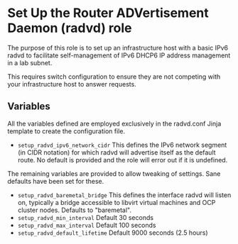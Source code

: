 # Set Up the Router ADVertisement Daemon (radvd) role

The purpose of this role is to set up an infrastructure host with a basic IPv6 radvd to facilitate
self-management of IPv6 DHCP6 IP address management in a lab subnet.

This requires switch configuration to ensure they are not competing with your infrastructure host to answer requests.

## Variables

All the variables defined are employed exclusively in the radvd.conf Jinja template to create the configuration file.

- `setup_radvd_ipv6_network_cidr` This defines the IPv6 network segment (in CIDR
notation) for which radvd will advertise itself as the default route. No default
is provided and the role will error out if it is undefined.

The remaining variables are provided to allow tweaking of settings. Sane defaults have been set for these.

- `setup_radvd_baremetal_bridge` This defines the interface radvd will listen
on, typically a bridge accessible to libvirt virtual machines and OCP cluster
nodes. Defaults to "baremetal".
- `setup_radvd_min_interval` Default 30 seconds
- `setup_radvd_max_interval` Default 100 seconds
- `setup_radvd_default_lifetime` Default 9000 seconds (2.5 hours)
